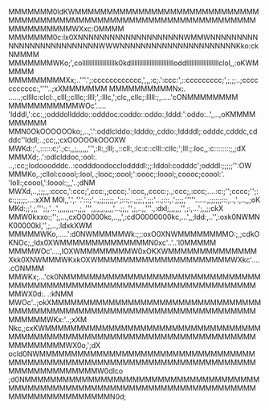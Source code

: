 MMMMMMM0ldKWMMMMMMMMMMMMMMMMMMMMMMMMMMMMMMMMMMMMMMMMMMMMMMMMMMMMMMMMMMMMMMMMMMMMMMMMMMMMMMWXxc:OMMMM
MMMMMMM0c:lx0XNNNNNNNNNNNNNNNNNNNNWMMWNNNNNNNNNNNNNNNNNNNNNNNNNNWWWNNNNNNNNNNNNNNNNNNNNNNKko:ckNMMMM
MMMMMMMWKo;',colllllllllllllllllllk0kdllllllllllllllllllllllllloddlllllllllllllllllllclol,,:oKWMMMMM
MMMMMMMMMXx;..'''.';:cccccccccccc,',,,:c;.':ccc:',::ccccccccc;',;,;;..;ccccccccccc:,''''..;xXMMMMMMM
MMMMMMMMMMNx:. ......;cllllc:clcl:.,clll;;clllc;:llll;',:lllc,';clc,,cllc;:lllll:;,.....'cONMMMMMMMM
MMMMMMMMMMMWOc'..... 'ldddl,':cc:,;odddolldddo::odddoc:coddo::oddo:;lddd:':oddo:..',,..,oKMMMMMMMMMM
MMN0OkOOOOOOko;,..,'.':oddlclddo:;ldddo;,cddo:;lddddl;:odddc,cdddc,cdddc''lddl;..;cc;,;cxOOOOOkOOOXW
MWKd:;'.,::::::c;'.;c:,,;,,,,,,''',:ll:,;lll;.,::cll:,:lc:c::clll::cllc;';lll:;:loc,,:c::::::::;,;dX
MMMXd;..':odlclddoc,:ool:. ..,:cc;;lodooodddc..:codddoodoccloddddl:;;:lddol:codddc';odddl:;;;;;'':OW
MMMKo,.;cllol:coool;:lool,.;looc;:oool;':oooc;:loool;,coooc;coool:'. 'loll:;coool,':loool:;,,'..;dNM
MWXd,..,;;;,,:cccc,':ccc;',ccc:,;cccc;.':ccc,,cccc:;.,:ccc;,:ccc;....:c:;'';cccc;'';:c:;;;;;;...:xXM
M0l,,'.',.''.':::;'..,;;;;;;;,.';:::;..,;;;,',;;;'...;:::,.';;;;,'''''......,;;;;;;:::,..,'.,..,,;oK
MKd:;;',;,''';;,'...',,,,,,,,..,;,,''',,,,,,,,,,,'...;;,,'',;,..,,'''.,:dxl;,,,,,,'',;:,...';,,;;ckX
MMW0kxxo:;'';,...,cxO00000kc,..,,',:cdO0000000kc,...',,;ldd:,..'',:oxk0NWMNK00000kl,'',;,..,:ldxkXWM
MMMMMWKo,.....':d0NWMMMMMWk:;;:oxO0XNWMMMMMMMMO:;,;cdkOKNOc;,;ldx0XWMMMMMMMMMMMMMMN0xc'..'..'l0MMMMM
MMMMWOc'....,lOXWMMMMMMMMW0xOKXWMMMMMMMMMMMMMMXkk0XNWMMMWKxkOXWMMMMMMMMMMMMMMMMMMMMMWXkc'.....cONMMM
MMWKx;...'ck0NMMMMMMMMMMMMMMMMMMMMMMMMMMMMMMMMMMMMMMMMMMMMMMMMMMMMMMMMMMMMMMMMMMMMMMMMWX0d:.  .:kNMM
MWOc'..;okXMMMMMMMMMMMMMMMMMMMMMMMMMMMMMMMMMMMMMMMMMMMMMMMMMMMMMMMMMMMMMMMMMMMMMMMMMMMMMMWKx:'..;xXM
Nkc,;cxKWMMMMMMMMMMMMMMMMMMMMMMMMMMMMMMMMMMMMMMMMMMMMMMMMMMMMMMMMMMMMMMMMMMMMMMMMMMMMMMMMMMWX0o,';dX
ocld0NWMMMMMMMMMMMMMMMMMMMMMMMMMMMMMMMMMMMMMMMMMMMMMMMMMMMMMMMMMMMMMMMMMMMMMMMMMMMMMMMMMMMMMMMW0dlco
;d0NMMMMMMMMMMMMMMMMMMMMMMMMMMMMMMMMMMMMMMMMMMMMMMMMMMMMMMMMMMMMMMMMMMMMMMMMMMMMMMMMMMMMMMMMMMMMN0d;